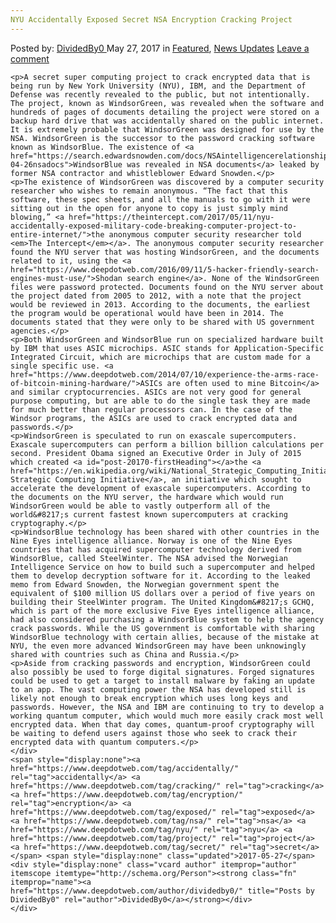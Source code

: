 ```yaml
---
NYU Accidentally Exposed Secret NSA Encryption Cracking Project
---
```

<article class="post-listing post-20170 post type-post status-publish format-standard has-post-thumbnail hentry  tag-accidentally tag-cracking tag-encryption tag-exposed tag-nsa tag-nyu tag-project tag-secret">
    <div class="post-inner">
        <span>Posted by: <a href="https://www.deepdotweb.com/author/dividedby0/" title="">DividedBy0 </a></span>
    <span>May 27, 2017</span>
    <span>in <a href="https://www.deepdotweb.com/category/deepdot-news/" rel="category tag">Featured</a>, <a href="https://www.deepdotweb.com/category/news-updates/" rel="category tag">News Updates</a></span>
    <span><a href="https://www.deepdotweb.com/2017/05/27/nyu-accidentally-exposed-secret-nsa-encryption-cracking-project/#respond">Leave a comment</a></span>
    </p>
    <div class="clear"></div>
    
    <p>A secret super computing project to crack encrypted data that is being run by New York University (NYU), IBM, and the Department of Defense was recently revealed to the public, but not intentionally. The project, known as WindsorGreen, was revealed when the software and hundreds of pages of documents detailing the project were stored on a backup hard drive that was accidentally shared on the public internet. It is extremely probable that WindsorGreen was designed for use by the NSA. WindsorGreen is the successor to the password cracking software known as WindsorBlue. The existence of <a href="https://search.edwardsnowden.com/docs/NSAintelligencerelationshipwithNorway2014-04-26nsadocs">WindsorBlue was revealed in NSA documents</a> leaked by former NSA contractor and whistleblower Edward Snowden.</p>
    <p>The existence of WindsorGreen was discovered by a computer security researcher who wishes to remain anonymous. “The fact that this software, these spec sheets, and all the manuals to go with it were sitting out in the open for anyone to copy is just simply mind blowing,” <a href="https://theintercept.com/2017/05/11/nyu-accidentally-exposed-military-code-breaking-computer-project-to-entire-internet/">the anonymous computer security researcher told <em>The Intercept</em></a>. The anonymous computer security researcher found the NYU server that was hosting WindsorGreen, and the documents related to it, using the <a href="https://www.deepdotweb.com/2016/09/11/5-hacker-friendly-search-engines-must-use/">Shodan search engine</a>. None of the WindsorGreen files were password protected. Documents found on the NYU server about the project dated from 2005 to 2012, with a note that the project would be reviewed in 2013. According to the documents, the earliest the program would be operational would have been in 2014. The documents stated that they were only to be shared with US government agencies.</p>
    <p>Both WindsorGreen and WindsorBlue run on specialized hardware built by IBM that uses ASIC microchips. ASIC stands for Application-Specific Integrated Circuit, which are microchips that are custom made for a single specific use. <a href="https://www.deepdotweb.com/2014/07/10/experience-the-arms-race-of-bitcoin-mining-hardware/">ASICs are often used to mine Bitcoin</a> and similar cryptocurrencies. ASICs are not very good for general purpose computing, but are able to do the single task they are made for much better than regular processors can. In the case of the Windsor programs, the ASICs are used to crack encrypted data and passwords.</p>
    <p>WindsorGreen is speculated to run on exascale supercomputers. Exascale supercomputers can perform a billion billion calculations per second. President Obama signed an Executive Order in July of 2015 which created <a id="post-20170-firstHeading"></a>the <a href="https://en.wikipedia.org/wiki/National_Strategic_Computing_Initiative">National Strategic Computing Initiative</a>, an initiative which sought to accelerate the development of exascale supercomputers. According to the documents on the NYU server, the hardware which would run WindsorGreen would be able to vastly outperform all of the world&#8217;s current fastest known supercomputers at cracking cryptography.</p>
    <p>WindsorBlue technology has been shared with other countries in the Nine Eyes intelligence alliance. Norway is one of the Nine Eyes countries that has acquired supercomputer technology derived from WindsorBlue, called SteelWinter. The NSA advised the Norwegian Intelligence Service on how to build such a supercomputer and helped them to develop decryption software for it. According to the leaked memo from Edward Snowden, the Norwegian government spent the equivalent of $100 million US dollars over a period of five years on building their SteelWinter program. The United Kingdom&#8217;s GCHQ, which is part of the more exclusive Five Eyes intelligence alliance, had also considered purchasing a WindsorBlue system to help the agency crack passwords. While the US government is comfortable with sharing WindsorBlue technology with certain allies, because of the mistake at NYU, the even more advanced WindsorGreen may have been unknowingly shared with countries such as China and Russia.</p>
    <p>Aside from cracking passwords and encryption, WindsorGreen could also possibly be used to forge digital signatures. Forged signatures could be used to get a target to install malware by faking an update to an app. The vast computing power the NSA has developed still is likely not enough to break encryption which uses long keys and passwords. However, the NSA and IBM are continuing to try to develop a working quantum computer, which would much more easily crack most well encrypted data. When that day comes, quantum-proof cryptography will be waiting to defend users against those who seek to crack their encrypted data with quantum computers.</p>
    </div>
    <span style="display:none"><a href="https://www.deepdotweb.com/tag/accidentally/" rel="tag">accidentally</a> <a href="https://www.deepdotweb.com/tag/cracking/" rel="tag">cracking</a> <a href="https://www.deepdotweb.com/tag/encryption/" rel="tag">encryption</a> <a href="https://www.deepdotweb.com/tag/exposed/" rel="tag">exposed</a> <a href="https://www.deepdotweb.com/tag/nsa/" rel="tag">nsa</a> <a href="https://www.deepdotweb.com/tag/nyu/" rel="tag">nyu</a> <a href="https://www.deepdotweb.com/tag/project/" rel="tag">project</a> <a href="https://www.deepdotweb.com/tag/secret/" rel="tag">secret</a></span> <span style="display:none" class="updated">2017-05-27</span>
    <div style="display:none" class="vcard author" itemprop="author" itemscope itemtype="http://schema.org/Person"><strong class="fn" itemprop="name"><a href="https://www.deepdotweb.com/author/dividedby0/" title="Posts by DividedBy0" rel="author">DividedBy0</a></strong></div>
    </div>
</article>

